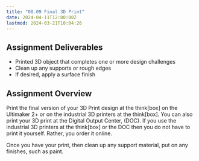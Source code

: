 ```yaml
---
title: "08.09 Final 3D Print"
date: 2024-04-11T12:00:00Z
lastmod: 2024-03-21T10:04:26
---
```


## Assignment Deliverables

- Printed 3D object that completes one or more design challenges
- Clean up any supports or rough edges
- If desired, apply a surface finish

## Assignment Overview

Print the final version of your 3D Print design at the think[box] on the Ultimaker 2+ or on the industrial 3D printers at the think[box]. You can also print your 3D print at the Digital Output Center, (DOC). If you use the industrial 3D printers at the think[box] or the DOC then you do not have to print it yourself. Rather, you order it online.

Once you have your print, then clean up any support material, put on any finishes, such as paint.
